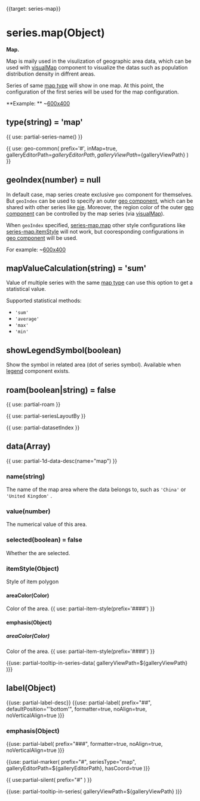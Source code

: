 
{{target: series-map}}

# series.map(Object)

**Map.**

Map is maily used in the visulization of geographic area data, which can be used with [visualMap](~visualMap) component to visualize the datas such as population distribution density in diffrent areas.

Series of same [map type](~series-map.map) will show in one map. At this point, the configuration of the first series will be used for the map configuration.

**Example: **
~[600x400](${galleryViewPath}doc-example/map-example&reset=1&edit=1)


## type(string) = 'map'

{{ use: partial-series-name() }}

{{ use: geo-common(
    prefix='#',
    inMap=true,
    galleryEditorPath=${galleryEditorPath},
    galleryViewPath=${galleryViewPath}
) }}

## geoIndex(number) = null

In default case, map series create exclusive `geo` component for themselves. But `geoIndex` can be used to specify an outer [geo component](~geo), which can be shared with other series like [pie](~series-pie). Moreover, the region color of the outer [geo component](~geo) can be controlled by the map series (via [visualMap](~visualMap)).

When `geoIndex` specified, [series-map.map](~series-map.map) other style configurations like [series-map.itemStyle](~series-map.itemStyle) will not work, but cooresponding configurations in [geo component](~geo) will be used.

For example:
~[600x400](${galleryViewPath}geo-map-scatter&reset=1&edit=1)

## mapValueCalculation(string) = 'sum'
Value of multiple series with the same [map type](~series-map.map) can use this option to get a statistical value.

Supported statistical methods:

+ `'sum'`
+ `'average'`
+ `'max'`
+ `'min'`

## showLegendSymbol(boolean)
Show the symbol in related area (dot of series symbol). Available when [legend](~legend) component exists.

## roam(boolean|string) = false
{{ use: partial-roam }}

{{ use: partial-seriesLayoutBy }}

{{ use: partial-datasetIndex }}

## data(Array)
{{ use: partial-1d-data-desc(name="map") }}

### name(string)
The name of the map area where the data belongs to, such as `'China'` or `'United Kingdom'` .

### value(number)
The numerical value of this area.

### selected(boolean) = false
Whether the are selected.


### itemStyle(Object)
Style of item polygon
#### areaColor(Color)
Color of the area.
{{ use: partial-item-style(prefix='####') }}
#### emphasis(Object)
##### areaColor(Color)
Color of the area.
{{ use: partial-item-style(prefix='####') }}


{{use: partial-tooltip-in-series-data(
    galleryViewPath=${galleryViewPath}
)}}



## label(Object)
{{use: partial-label-desc}}
{{use: partial-label(
    prefix="##",
    defaultPosition="'bottom'",
    formatter=true,
    noAlign=true,
    noVerticalAlign=true
)}}
### emphasis(Object)
{{use: partial-label(
    prefix="###",
    formatter=true,
    noAlign=true,
    noVerticalAlign=true
)}}


{{use: partial-marker(
    prefix="#",
    seriesType="map",
    galleryEditorPath=${galleryEditorPath},
    hasCoord=true
)}}

{{ use:partial-silent(
    prefix="#"
) }}


{{use: partial-tooltip-in-series(
    galleryViewPath=${galleryViewPath}
)}}
